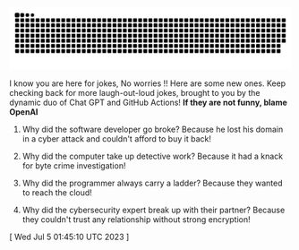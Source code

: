 <picture>
  <source media="(prefers-color-scheme: dark)" srcset="https://raw.githubusercontent.com/platane/platane/output/github-contribution-grid-snake-dark.svg">
  <source media="(prefers-color-scheme: light)" srcset="https://raw.githubusercontent.com/platane/platane/output/github-contribution-grid-snake.svg">
  <img alt="github contribution grid snake animation" src="https://raw.githubusercontent.com/platane/platane/output/github-contribution-grid-snake.svg">
</picture>


I know you are here for jokes, No worries !!
Here are some new ones. Keep checking back for more laugh-out-loud jokes, brought to you by the dynamic duo of Chat GPT and GitHub Actions! __If they are not funny, blame OpenAI__
 
1. Why did the software developer go broke? Because he lost his domain in a cyber attack and couldn't afford to buy it back!

2. Why did the computer take up detective work? Because it had a knack for byte crime investigation!

3. Why did the programmer always carry a ladder? Because they wanted to reach the cloud!

4. Why did the cybersecurity expert break up with their partner? Because they couldn't trust any relationship without strong encryption!
 
[ 
Wed Jul  5 01:45:10 UTC 2023
 ]
